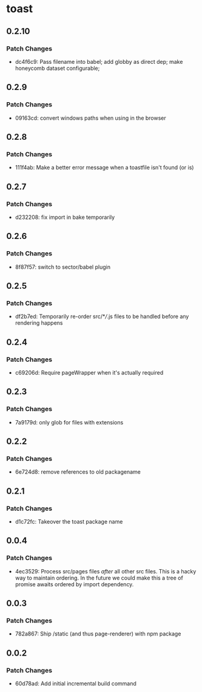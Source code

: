 # toast

## 0.2.10

### Patch Changes

- dc4f6c9: Pass filename into babel; add globby as direct dep; make honeycomb dataset configurable;

## 0.2.9

### Patch Changes

- 09163cd: convert windows paths when using in the browser

## 0.2.8

### Patch Changes

- 111f4ab: Make a better error message when a toastfile isn't found (or is)

## 0.2.7

### Patch Changes

- d232208: fix import in bake temporarily

## 0.2.6

### Patch Changes

- 8f87f57: switch to sector/babel plugin

## 0.2.5

### Patch Changes

- df2b7ed: Temporarily re-order src/\*_/_.js files to be handled before any rendering
  happens

## 0.2.4

### Patch Changes

- c69206d: Require pageWrapper when it's actually required

## 0.2.3

### Patch Changes

- 7a9179d: only glob for files with extensions

## 0.2.2

### Patch Changes

- 6e724d8: remove references to old packagename

## 0.2.1

### Patch Changes

- d1c72fc: Takeover the toast package name

## 0.0.4

### Patch Changes

- 4ec3529: Process src/pages files _after_ all other src files. This is a hacky
  way to maintain ordering. In the future we could make this a tree of promise
  awaits ordered by import dependency.

## 0.0.3

### Patch Changes

- 782a867: Ship /static (and thus page-renderer) with npm package

## 0.0.2

### Patch Changes

- 60d78ad: Add initial incremental build command
